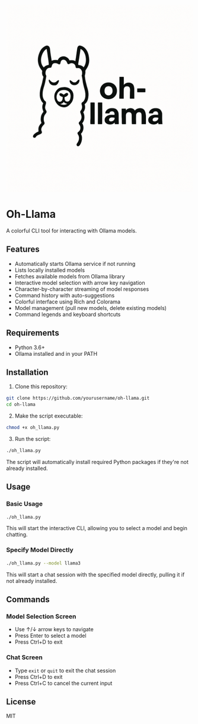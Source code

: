 ![oh-llama](./oh-llama-logo.png)

# Oh-Llama

A colorful CLI tool for interacting with Ollama models.

## Features

- Automatically starts Ollama service if not running
- Lists locally installed models
- Fetches available models from Ollama library
- Interactive model selection with arrow key navigation
- Character-by-character streaming of model responses
- Command history with auto-suggestions
- Colorful interface using Rich and Colorama
- Model management (pull new models, delete existing models)
- Command legends and keyboard shortcuts

## Requirements

- Python 3.6+
- Ollama installed and in your PATH

## Installation

1. Clone this repository:

```bash
git clone https://github.com/yourusername/oh-llama.git
cd oh-llama
```

2. Make the script executable:

```bash
chmod +x oh_llama.py
```

3. Run the script:

```bash
./oh_llama.py
```

The script will automatically install required Python packages if they're not already installed.

## Usage

### Basic Usage

```bash
./oh_llama.py
```

This will start the interactive CLI, allowing you to select a model and begin chatting.

### Specify Model Directly

```bash
./oh_llama.py --model llama3
```

This will start a chat session with the specified model directly, pulling it if not already installed.

## Commands

### Model Selection Screen

- Use ↑/↓ arrow keys to navigate
- Press Enter to select a model
- Press Ctrl+D to exit

### Chat Screen

- Type `exit` or `quit` to exit the chat session
- Press Ctrl+D to exit
- Press Ctrl+C to cancel the current input

## License

MIT
